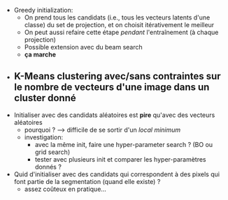 - Greedy initialization: 
	- On prend tous les candidats (i.e., tous les vecteurs latents d'une classe) du set de projection, et on choisit itérativement le meilleur
	- On peut aussi refaire cette étape _pendant_ l'entraînement (à chaque projection)
	- Possible extension avec du beam search
	- **ça marche**
- K-Means clustering avec/sans contraintes sur le nombre de vecteurs d'une image dans un cluster donné
	- 
- Initialiser avec des candidats aléatoires est **pire** qu'avec des vecteurs aléatoires
	- pourquoi ? --> difficile de se sortir d'un _local minimum_ 
	- investigation: 
		- avec la même init, faire une hyper-parameter search ? (BO ou grid search)
		- tester avec plusieurs init et comparer les hyper-paramètres donnés ?
- Quid d'initialiser avec des candidats qui correspondent à des pixels qui font partie de la segmentation (quand elle existe) ?
	- assez coûteux en pratique...